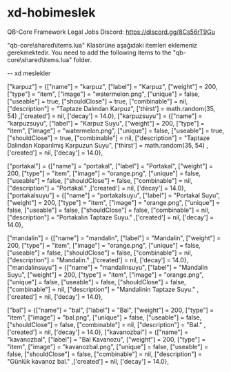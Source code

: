 # xd-hobimeslek
QB-Core Framework Legal Jobs Discord: https://discord.gg/8Cs56rT9Gu

"qb-core\shared\items.lua" Klasörüne aşağıdaki itemleri eklemeniz gerekmektedir.
You need to add the following items to the "qb-core\shared\items.lua" folder.

-- xd meslekler


["karpuz"] 		 		 = {["name"] = "karpuz",       				["label"] = "Karpuz",	 	["weight"] = 200, 		["type"] = "item", 		["image"] = "watermelon.png", 		["unique"] = false, 	["useable"] = true, 	["shouldClose"] = true,   	["combinable"] = nil,   ["description"] = "Taptaze Dalından Karpuz", ['thirst'] = math.random(35, 54) ,['created'] = nil, ['decay'] = 14.0},
["karpuzsuyu"] 		 		 = {["name"] = "karpuzsuyu",       			["label"] = "Karpuz Suyu",	["weight"] = 200, 		["type"] = "item", 		["image"] = "watermelon.png", 		["unique"] = false, 	["useable"] = true, 	["shouldClose"] = true,   		["combinable"] = nil,   ["description"] = "Taptaze Dalından Koparılmış Karpuzun Suyu", ['thirst'] = math.random(35, 54) ,['created'] = nil, ['decay'] = 	14.0},

["portakal"] 				 = {["name"] = "portakal",  	     		["label"] = "Portakal",	 	["weight"] = 200, 		["type"] = "item", 		["image"] = "orange.png", 			["unique"] = false, 	["useable"] = false, 	["shouldClose"] = false,   	["combinable"] = nil,   ["description"] = "Portakal." ,['created'] = nil, ['decay'] = 14.0},	
["portakalsuyu"] 			 = {["name"] = "portakalsuyu",  	   	["label"] = "Portakal Suyu",	["weight"] = 200, 		["type"] = "item", 		["image"] = "orange.png", 			["unique"] = false, 	["useable"] = false, 	["shouldClose"] = false,   	["combinable"] = nil,   ["description"] = "Portakalın Taptaze Suyu." ,['created'] = nil, ['decay'] = 14.0},

["mandalin"] 				 = {["name"] = "mandalin",  	     		["label"] = "Mandalin",	 	["weight"] = 200, 		["type"] = "item", 		["image"] = "orange.png", 			["unique"] = false, 	["useable"] = false, 	["shouldClose"] = false,   	["combinable"] = nil,   ["description"] = "Mandalin." ,['created'] = nil, ['decay'] = 14.0},	
["mandalinsuyu"] 			 = {["name"] = "mandalinsuyu",  	   	["label"] = "Mandalin Suyu",	["weight"] = 200, 		["type"] = "item", 		["image"] = "orange.png", 			["unique"] = false, 	["useable"] = false, 	["shouldClose"] = false,   	["combinable"] = nil,   ["description"] = "Mandalinin Taptaze Suyu." ,['created'] = nil, ['decay'] = 14.0},

["bal"] 			 = {["name"] = "bal",  	     		["label"] = "Bal",	 	["weight"] = 200, 		["type"] = "item", 		["image"] = "bal.png", 		["unique"] = false, 	["useable"] = false, 	["shouldClose"] = false,   	["combinable"] = nil,   ["description"] = "Bal." ,['created'] = nil, ['decay'] = 14.0},	
["kavanozbal"] 			 = {["name"] = "kavanozbal",  	   	["label"] = "Bal Kavanozu",	["weight"] = 200, 		["type"] = "item", 		["image"] = "kavanozbal.png", 	["unique"] = false, 	["useable"] = false, 	["shouldClose"] = false,   	["combinable"] = nil,   ["description"] = "Günlük kavanoz bal." ,['created'] = nil, ['decay'] = 14.0},
